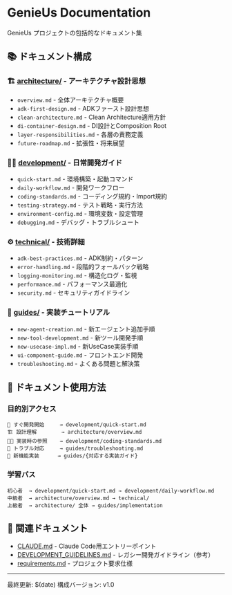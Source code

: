 # GenieUs Documentation

GenieUs プロジェクトの包括的なドキュメント集

## 📚 ドキュメント構成

### 🏗️ [architecture/](architecture/) - アーキテクチャ設計思想
- `overview.md` - 全体アーキテクチャ概要
- `adk-first-design.md` - ADKファースト設計思想  
- `clean-architecture.md` - Clean Architecture適用方針
- `di-container-design.md` - DI設計とComposition Root
- `layer-responsibilities.md` - 各層の責務定義
- `future-roadmap.md` - 拡張性・将来展望

### 👨‍💻 [development/](development/) - 日常開発ガイド
- `quick-start.md` - 環境構築・起動コマンド
- `daily-workflow.md` - 開発ワークフロー
- `coding-standards.md` - コーディング規約・Import規約
- `testing-strategy.md` - テスト戦略・実行方法
- `environment-config.md` - 環境変数・設定管理
- `debugging.md` - デバッグ・トラブルシュート

### ⚙️ [technical/](technical/) - 技術詳細
- `adk-best-practices.md` - ADK制約・パターン
- `error-handling.md` - 段階的フォールバック戦略
- `logging-monitoring.md` - 構造化ログ・監視
- `performance.md` - パフォーマンス最適化
- `security.md` - セキュリティガイドライン

### 📖 [guides/](guides/) - 実装チュートリアル
- `new-agent-creation.md` - 新エージェント追加手順
- `new-tool-development.md` - 新ツール開発手順
- `new-usecase-impl.md` - 新UseCase実装手順
- `ui-component-guide.md` - フロントエンド開発
- `troubleshooting.md` - よくある問題と解決策

## 🎯 ドキュメント使用方法

### 目的別アクセス
```
🚀 すぐ開発開始     → development/quick-start.md
🏗️ 設計理解        → architecture/overview.md
👨‍💻 実装時の参照    → development/coding-standards.md
🔧 トラブル対応     → guides/troubleshooting.md
📖 新機能実装      → guides/{対応する実装ガイド}
```

### 学習パス
```
初心者  → development/quick-start.md → development/daily-workflow.md
中級者  → architecture/overview.md → technical/
上級者  → architecture/ 全体 → guides/implementation
```

## 🔗 関連ドキュメント

- [CLAUDE.md](../CLAUDE.md) - Claude Code用エントリーポイント
- [DEVELOPMENT_GUIDELINES.md](../DEVELOPMENT_GUIDELINES.md) - レガシー開発ガイドライン（参考）
- [requirements.md](../requirements.md) - プロジェクト要求仕様

---

最終更新: $(date)
構成バージョン: v1.0